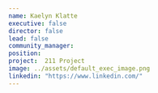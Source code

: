 ```yaml
---
name: Kaelyn Klatte
executive: false
director: false
lead: false
community_manager:   
position:  
project:  211 Project
image: ../assets/default_exec_image.png
linkedin: "https://www.linkedin.com/"
---
```

